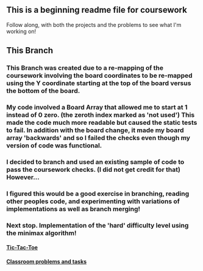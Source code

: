 ## This is a beginning readme file for coursework

Follow along, with both the projects and the problems to see what I'm working on!

## This Branch
### This Branch was created due to a re-mapping of the coursework involving the board coordinates to be re-mapped using the Y coordinate starting at the top of the board versus the bottom of the board.
### My code involved a Board Array that allowed me to start at 1 instead of 0 zero. (the zeroth index marked as 'not used') This made the code much more readable but caused the static tests to fail. In addition with the board change, it made my board array 'backwards' and so I failed the checks even though my version of code was functional.  
### I decided to branch and used an existing sample of code to pass the coursework checks. (I did not get credit for that) However...
### I figured this would be a good exercise in branching, reading other peoples code, and experimenting with variations of implementations as well as branch merging!
### Next stop. Implementation of the 'hard' difficulty level using the minimax algorithm!

#### [Tic-Tac-Toe](https://github.com/skyheat47295/Tic-Tac-Toe_with_AI/blob/master/Tic-Tac-Toe%20with%20AI/task/tictactoe/tictactoe.py)
#### [Classroom problems and tasks](https://github.com/skyheat47295/Tic-Tac-Toe_with_AI/tree/master/Problems)
